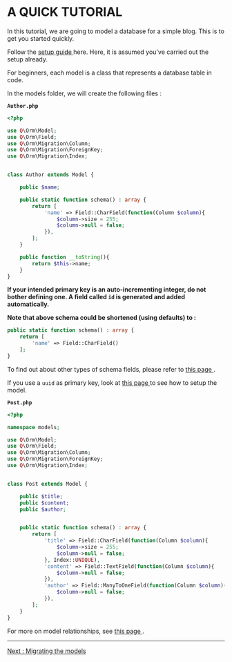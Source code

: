 # A QUICK TUTORIAL

In this tutorial, we are going to model a database for a simple blog. This is to get you started quickly.

Follow the [ setup guide ](./../../readme.md) here. Here, it is assumed you've carried out the setup already.

For beginners, each model is a class that represents a database table in code.

In the models folder, we will create the following files : 

**`Author.php`**

```php
<?php

use Q\Orm\Model;
use Q\Orm\Field;
use Q\Orm\Migration\Column;
use Q\Orm\Migration\ForeignKey;
use Q\Orm\Migration\Index;


class Author extends Model {

	public $name;

	public static function schema() : array {
		return [
			'name' => Field::CharField(function(Column $column){		
				$column->size = 255;
				$column->null = false;
			}),		
		];
	}

	public function __toString(){
		return $this->name;
	}
}
```
**If your intended primary key is an auto-incrementing integer, do not bother defining one. A field called `id` is generated and added automatically.**

**Note that above schema could be shortened (using defaults) to :**
```php
public static function schema() : array {
	return [
		'name' => Field::CharField()
	];
}
```

To find out about other types of schema fields, please refer to [ this page ](./../parts/creating_models.md).

If you use a `uuid` as primary key, look at [ this page ](./../parts/uuid.md) to see how to setup the model.



**`Post.php`**  
```php
<?php

namespace models;

use Q\Orm\Model;
use Q\Orm\Field;
use Q\Orm\Migration\Column;
use Q\Orm\Migration\ForeignKey;
use Q\Orm\Migration\Index;


class Post extends Model {

	public $title;
	public $content;	
	public $author;


	public static function schema() : array {
		return [
			'title' => Field::CharField(function(Column $column){
				$column->size = 255;
				$column->null = false;
			}, Index::UNIQUE),
			'content' => Field::TextField(function(Column $column){		
				$column->null = false;
			}),
			'author' => Field::ManyToOneField(function(Column $column){	
				$column->null = false;
			}),			
		];
	}
}
```


For more on model relationships, see [ this page ](./../parts/relationships.md).

---
[ Next : Migrating the models](migrating.md)